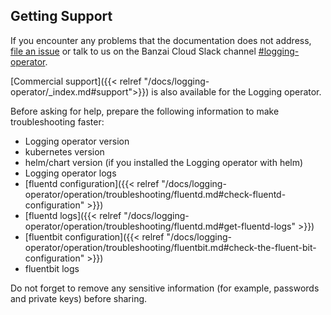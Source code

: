 ## Getting Support

If you encounter any problems that the documentation does not address, [file an issue](https://github.com/banzaicloud/logging-operator/issues) or talk to us on the Banzai Cloud Slack channel [#logging-operator](https://slack.banzaicloud.io/).

[Commercial support]({{< relref "/docs/logging-operator/_index.md#support">}}) is also available for the Logging operator.

Before asking for help, prepare the following information to make troubleshooting faster:

- Logging operator version
- kubernetes version
- helm/chart version (if you installed the Logging operator with helm)
- Logging operator logs
- [fluentd configuration]({{< relref "/docs/logging-operator/operation/troubleshooting/fluentd.md#check-fluentd-configuration" >}})
- [fluentd logs]({{< relref "/docs/logging-operator/operation/troubleshooting/fluentd.md#get-fluentd-logs" >}})
- [fluentbit configuration]({{< relref "/docs/logging-operator/operation/troubleshooting/fluentbit.md#check-the-fluent-bit-configuration" >}})
- fluentbit logs

Do not forget to remove any sensitive information (for example, passwords and private keys) before sharing.
